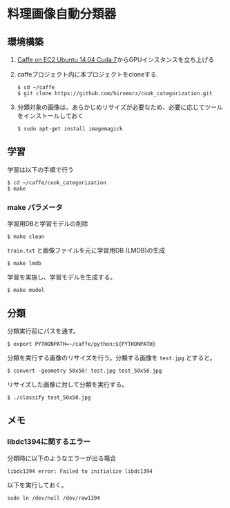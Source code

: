 # 料理画像自動分類器

## 環境構築

1. [Caffe on EC2 Ubuntu 14.04 Cuda 7](https://github.com/BVLC/caffe/wiki/Caffe-on-EC2-Ubuntu-14.04-Cuda-7)からGPUインスタンスを立ち上げる
2. caffeプロジェクト内に本プロジェクトをcloneする.
    ```
    $ cd ~/caffe
    $ git clone https://github.com/hiroeorz/cook_categorization.git
    ```

3. 分類対象の画像は、あらかじめリサイズが必要なため、必要に応じてツールをインストールしておく
    ```
    $ sudo apt-get install imagemagick
    ```

## 学習

学習は以下の手順で行う

```
$ cd ~/caffe/cook_categorization
$ make
```

### make パラメータ

学習用DBと学習モデルの削除

```
$ make clean
```

`train.txt` と画像ファイルを元に学習用DB (LMDB)の生成

```
$ make lmdb
```

学習を実施し、学習モデルを生成する。

```
$ make model
```

## 分類

分類実行前にパスを通す。

```
$ export PYTHONPATH=~/caffe/python:${PYTHONPATH} 
```

分類を実行する画像のリサイズを行う。分類する画像を `test.jpg` とすると。

```
$ convert -geometry 50x50! test.jpg test_50x50.jpg
```

リサイズした画像に対して分類を実行する。

```
$ ./classify test_50x50.jpg
```

## メモ

### libdc1394に関するエラー

分類時に以下のようなエラーが出る場合

```
libdc1394 error: Failed to initialize libdc1394
```

以下を実行しておく。

```
sudo ln /dev/null /dev/raw1394
```

